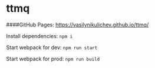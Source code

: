 # ttmq

####GitHub Pages: https://vasilynikulichev.github.io/ttmq/

Install dependencies:
```npm i```

Start webpack for dev:
```npm run start```

Start webpack for prod:
```npm run build```

